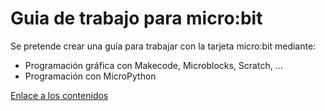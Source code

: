 # Guia de trabajo para micro:bit
Se pretende crear una guía para trabajar con la tarjeta micro:bit mediante:

- Programación gráfica con Makecode, Microblocks, Scratch, ...
- Programación con MicroPython

[Enlace a los contenidos]()
